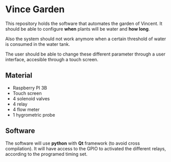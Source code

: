 # Vince Garden

This repository holds the software that automates the garden of Vincent. It should be able to configure **when** plants will be water and **how long**.

Also the system should not work anymore when a certain threshold of water is consumed in the water tank.

The user should be able to change these different parameter through a user interface, accesible through a touch screen.

## Material

- Raspberry PI 3B
- Touch screen
- 4 solenoid valves
- 4 relay
- 4 flow meter
- 1 hygrometric probe

## Software

The software will use **python** with **Qt** framework (to avoid cross compilation). It will have access to the GPIO to activated the different relays, according to the programed timing set.

